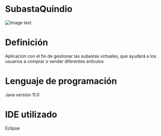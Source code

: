 # SubastaQuindio

![Image text]([https://publicdomainvectors.org/photos/Rocket11.png](http://cdn2.dineroenimagen.com/media/dinero/styles/xlarge/public/images/blogs/javalogo.jpg))


# Definición

Aplicación con el fin de gestionar las subastas virtuales, que ayudará a los usuarios a comprar o vender
diferentes artículos 

# Lenguaje de programación 
Java versión 11.0 

# IDE utilizado
Eclipse 




